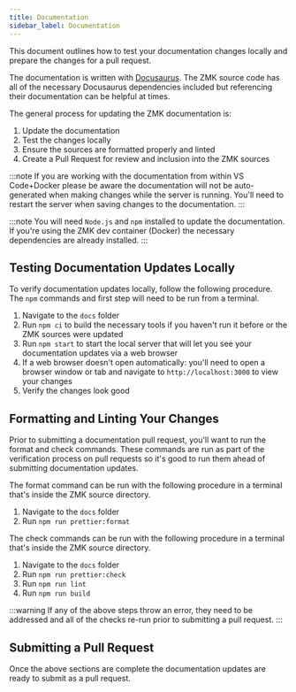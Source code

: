 ```yaml
---
title: Documentation
sidebar_label: Documentation
---
```


This document outlines how to test your documentation changes locally and prepare the changes for a pull request.

The documentation is written with [Docusaurus](https://docusaurus.io/). The ZMK source code has all of the necessary Docusaurus dependencies included but referencing their documentation can be helpful at times.

The general process for updating the ZMK documentation is:

1. Update the documentation
2. Test the changes locally
3. Ensure the sources are formatted properly and linted
4. Create a Pull Request for review and inclusion into the ZMK sources

:::note
If you are working with the documentation from within VS Code+Docker please be aware the documentation will not be auto-generated when making changes while the server is running. You'll need to restart the server when saving changes to the documentation.
:::

:::note
You will need `Node.js` and `npm` installed to update the documentation. If you're using the ZMK dev container (Docker) the necessary dependencies are already installed.
:::

## Testing Documentation Updates Locally

To verify documentation updates locally, follow the following procedure. The `npm` commands and first step will need to be run from a terminal.

1. Navigate to the `docs` folder
2. Run `npm ci` to build the necessary tools if you haven't run it before or the ZMK sources were updated
3. Run `npm start` to start the local server that will let you see your documentation updates via a web browser
4. If a web browser doesn't open automatically: you'll need to open a browser window or tab and navigate to `http://localhost:3000` to view your changes
5. Verify the changes look good

## Formatting and Linting Your Changes

Prior to submitting a documentation pull request, you'll want to run the format and check commands. These commands are run as part of the verification process on pull requests so it's good to run them ahead of submitting documentation updates.

The format command can be run with the following procedure in a terminal that's inside the ZMK source directory.

1. Navigate to the `docs` folder
2. Run `npm run prettier:format`

The check commands can be run with the following procedure in a terminal that's inside the ZMK source directory.

1. Navigate to the `docs` folder
2. Run `npm run prettier:check`
3. Run `npm run lint`
4. Run `npm run build`

:::warning
If any of the above steps throw an error, they need to be addressed and all of the checks re-run prior to submitting a pull request.
:::

## Submitting a Pull Request

Once the above sections are complete the documentation updates are ready to submit as a pull request.
